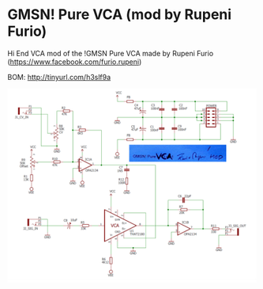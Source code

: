 # GMSN! Pure VCA (mod by Rupeni Furio)

Hi End VCA mod of the !GMSN Pure VCA made by Rupeni Furio (https://www.facebook.com/furio.rupeni)

BOM: http://tinyurl.com/h3slf9a


![alt text](/vca2.png "Description goes here")
